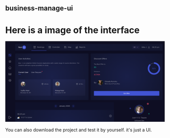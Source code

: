 ## business-manage-ui

# Here is a image of the interface

![alt text](https://github.com/bleckcat/business-manage-ui/blob/master/public/dashboard-pic.png?raw=true)

You can also download the project and test it by yourself. it's just a UI.
